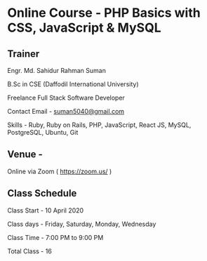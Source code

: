 # Online Course - PHP Basics with CSS, JavaScript & MySQL


## Trainer

Engr. Md. Sahidur Rahman Suman

B.Sc in CSE (Daffodil International University)

Freelance Full Stack Software Developer

Contact Email - suman5040@gmail.com

Skills - Ruby, Ruby on Rails, PHP, JavaScript, React JS, MySQL, PostgreSQL, Ubuntu, Git

## Venue - 
Online via Zoom ( https://zoom.us/ )

## Class Schedule
Class Start - 10 April 2020

Class days - Friday, Saturday, Monday, Wednesday

Class Time - 7:00 PM to 9:00 PM

Total Class - 16

